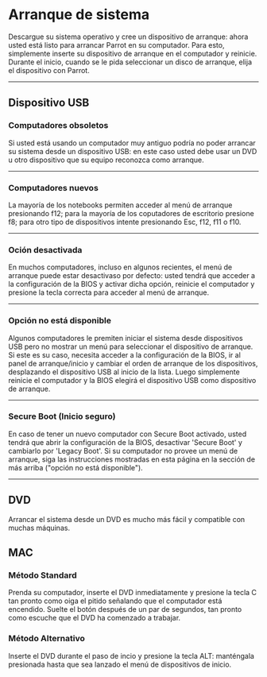  <h1>Arranque de sistema</h1>


Descargue su sistema operativo y cree un dispositivo de arranque: ahora usted está listo para arrancar Parrot en su computador. Para esto, simplemente inserte su dispositivo de arranque en el computador y reinicie. Durante el inicio, cuando se le pida seleccionar un disco de arranque, elija el dispositivo con Parrot.


----

<h2>Dispositivo USB</h2>

<h3>Computadores obsoletos</h3>


Si usted está usando un computador muy antiguo podría no poder arrancar su sistema desde un dispositivo USB: en este caso usted debe usar un DVD u otro dispositivo que su equipo reconozca como arranque.

----
<h3>Computadores nuevos</h3>


La mayoría de los notebooks permiten acceder al menú de arranque presionando f12; para la mayoría de los coputadores de escritorio presione f8; para otro tipo de dispositivos intente presionando Esc, f12, f11 o f10.


----
<h3>Oción desactivada</h3>


En muchos computadores, incluso en algunos recientes, el menú de arranque puede estar desactivaso por defecto: usted tendrá que acceder a la configuración de la BIOS y activar dicha opción, reinicie el computador y presione la tecla correcta para acceder al menú de arranque.

----
<h3>Opción no está disponible</h3>


Algunos computadores le premiten iniciar el sistema desde dispositivos USB pero no mostrar un menú para seleccionar el dispositivo de arranque. Si este es su caso, necesita acceder a la configuración de la BIOS, ir al panel de arranque/inicio y cambiar el orden de arranque de los dispositivos, desplazando el dispositivo USB al inicio de la lista. Luego simplemente reinicie el computador y la BIOS elegirá el dispositivo USB como dispositivo de arranque.

----
<h3>Secure Boot (Inicio seguro)</h3>


En caso de tener un nuevo computador con Secure Boot activado, usted tendrá que abrir la configuración de la BIOS, desactivar 'Secure Boot' y cambiarlo por 'Legacy Boot'. Si su computador no provee un menú de arranque, siga las instrucciones mostradas en esta página en la sección de más arriba ("opción no está disponible").






----
<h2>DVD</h2>


Arrancar el sistema desde un DVD es mucho más fácil y compatible con muchas máquinas.


<h2>MAC</h2>

<h3>Método Standard</h3>


Prenda su computador, inserte el DVD inmediatamente y presione la tecla C tan pronto como oiga el pitido señalando que el computador está encendido. Suelte el botón después de un par de segundos, tan pronto como escuche que el DVD ha comenzado a trabajar.


<h3>Método Alternativo</h3>


Inserte el DVD durante el paso de incio y presione la tecla ALT: manténgala presionada hasta que sea lanzado el menú de dispositivos de inicio.
